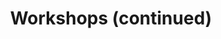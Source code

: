 ---
title: "Workshops (continued)"
time: 10:45 - 12:15
type: session
session_type: presentations
weight: 3
talks:
    "Room 1":
        - 11-expand-your-horizons-and-learn-to-make-games-on-a-commodore
    "Room 2":
        - 13-getting-started-with-the-things-network-and-crowdsourced-lorawan
    "Room 3":
        - 44-resilient-services
    "Room 3":
        - 135-would-heu-risk-it
    "Room 5":
        - 62-gather-your-party-with-svelte
    "Room 6":
        - 64-writing-notes-is-boring-drawing-them-is-fun
    "Room 7":
        - 54-master-https-in-your-application-in-java
---
